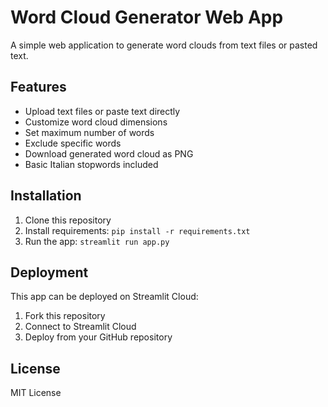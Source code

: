 # Word Cloud Generator Web App

A simple web application to generate word clouds from text files or pasted text.

## Features
- Upload text files or paste text directly
- Customize word cloud dimensions
- Set maximum number of words
- Exclude specific words
- Download generated word cloud as PNG
- Basic Italian stopwords included

## Installation
1. Clone this repository
2. Install requirements: `pip install -r requirements.txt`
3. Run the app: `streamlit run app.py`

## Deployment
This app can be deployed on Streamlit Cloud:
1. Fork this repository
2. Connect to Streamlit Cloud
3. Deploy from your GitHub repository

## License
MIT License
